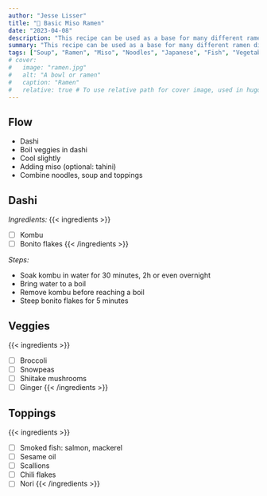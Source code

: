 ```yaml
---
author: "Jesse Lisser"
title: "🍜 Basic Miso Ramen"
date: "2023-04-08"
description: "This recipe can be used as a base for many different ramen dishes."
summary: "This recipe can be used as a base for many different ramen dishes."
tags: ["Soup", "Ramen", "Miso", "Noodles", "Japanese", "Fish", "Vegetable", "Quick"]
# cover:
#   image: "ramen.jpg"
#   alt: "A bowl or ramen"
#   caption: "Ramen"
#   relative: true # To use relative path for cover image, used in hugo Page-bundles
---
```



## Flow
- Dashi
- Boil veggies in dashi
- Cool slightly 
- Adding miso (optional: tahini)
- Combine noodles, soup and toppings


## Dashi
_Ingredients:_
{{< ingredients >}}
- [ ] Kombu
- [ ] Bonito flakes
{{< /ingredients >}}

_Steps:_
- Soak kombu in water for 30 minutes, 2h or even overnight
- Bring water to a boil
- Remove kombu before reaching a boil
- Steep bonito flakes for 5 minutes

## Veggies
{{< ingredients >}}
- [ ] Broccoli
- [ ] Snowpeas
- [ ] Shiitake mushrooms
- [ ] Ginger
{{< /ingredients >}}

## Toppings
{{< ingredients >}}
- [ ] Smoked fish: salmon, mackerel
- [ ] Sesame oil
- [ ] Scallions
- [ ] Chili flakes
- [ ] Nori
{{< /ingredients >}}

